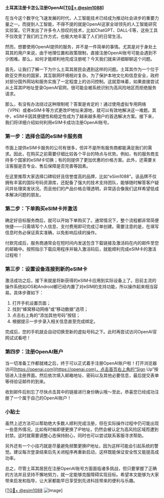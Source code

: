 **土耳其注册卡怎么注册OpenAI[[TG💪+ @esim1088](https://t.me/s/esim1088)]**

在当今这个数字化飞速发展的时代，人工智能技术已经成为推动社会进步的重要力量之一。而提到人工智能，不得不提的就是OpenAI这家全球领先的人工智能研究实验室。它开发出了许多令人惊叹的技术，比如ChatGPT、DALL-E等，这些工具不仅改变了我们的工作方式，也极大地丰富了人们的日常生活。

然而，想要使用OpenAI提供的服务，并不是一件简单的事情。尤其是对于身处土耳其的用户来说，由于地理位置和政策限制，直接注册OpenAI账号可能会遇到不少困难。那么，如何才能顺利地完成注册呢？今天我们就来详细聊聊这个问题。

首先，让我们了解一下为什么土耳其居民会遇到这样的问题。土耳其作为一个位于欧亚交界处的国家，其互联网环境相对复杂。为了保护本地文化和信息安全，政府对部分国外网站和服务实施了一定程度上的访问控制。这就意味着，如果直接尝试从土耳其IP地址登录OpenAI官网，很可能会被系统识别为高风险地区而拒绝服务请求。

那么，有没有办法绕过这种限制呢？答案是肯定的！通过使用虚拟专用网络（VPN）或者eSIM卡等方式更改IP地址来源地，就可以有效地解决这一难题。其中，eSIM卡因其便捷性和稳定性成为了越来越多用户的首选解决方案。接下来，我们将详细介绍如何利用eSIM卡成功注册OpenAI账号。

### 第一步：选择合适的eSIM卡服务商

市面上提供eSIM卡服务的公司有很多，但并不是所有服务商都能满足我们的需求。因此，在购买之前需要仔细比较各个平台的特点与优势。例如，有的服务商支持多个国家的eSIM卡切换；有的则提供了更加优惠的价格方案。此外，还需要关注客服是否专业、售后保障是否完善等因素。

在这里推荐大家选择口碑较好且信誉度高的品牌，比如“eSim1088”。该品牌不仅拥有丰富的国际号码资源库，还配备了强大的技术支持团队，能够随时解答客户疑问并处理突发状况。而且他们的产品价格合理透明，非常适合像我们这样希望低成本解决问题的朋友。

### 第二步：下单购买eSIM卡并激活

确定好目标服务商后，就可以开始下单购买了。通常情况下，整个流程都非常简便快捷——只需填写个人信息、支付费用即可完成订单创建。需要注意的是，在填写信息时务必保证真实准确，以免影响后续的操作。

付款完成后，服务商通常会在短时间内发送包含下载链接及激活码在内的邮件至您的邮箱中。按照指示下载应用程序并输入激活码后，就能顺利完成eSIM卡的激活过程啦！

### 第三步：设置设备连接到新的eSIM卡

激活成功之后，接下来就是将新获得的eSIM卡应用到实际设备上了。目前主流的操作系统如iOS和Android都已经内置了对eSIM的支持功能，所以操作起来相当容易。具体步骤如下：

1. 打开手机设置页面；
2. 找到“蜂窝移动网络”或“移动数据”选项；
3. 点击右上角的“添加其他号码”按钮；
4. 根据提示一步步录入相关信息直至完成绑定。

完成后，您的手机就会自动切换至新的虚拟号码之下。此时再尝试访问OpenAI官网试试看吧！

### 第四步：注册OpenAI账户

当一切准备工作都就绪之后，终于可以正式着手注册OpenAI账户啦！打开浏览器访问[https://openai.com](https://openai.com)，点击首页右上角的“Sign Up”按钮进入注册界面。然后依次填入邮箱地址、密码以及其他必要信息，最后提交表单等待验证邮件的到来。

收到邮件后别忘了尽快点击其中的链接进行身份确认哦～至此，恭喜您已经成功注册了一个属于自己的OpenAI账户！

### 小贴士

虽然上述方法可以帮助绝大多数人顺利完成注册，但在实际操作过程中仍可能出现一些意外情况。比如有时候即便更换了IP地址，仍然会被认定为高风险区域而遭到封禁。这时就需要调整心态保持耐心，同时也可以尝试联系客服寻求帮助。

另外还有一个小技巧就是尽量避免频繁更换IP地址，因为这样可能会引起系统的警觉。建议每次登录结束后先关闭程序再重新启动，这样既能保证安全性又能提高成功率。

总之，尽管土耳其居民在注册OpenAI账号方面面临诸多挑战，但只要掌握了正确的方法并且坚持不懈地努力，就一定能够克服障碍实现目标。希望本文能够为大家带来启发和指导，让大家都能早日享受到先进科技带来的便利与乐趣。

[[TG💪+ @esim1088](https://t.me/s/esim1088) ![Image](https://i.postimg.cc/4NQfJmqS/Snipaste-2025-05-13-00-14-12.png)]